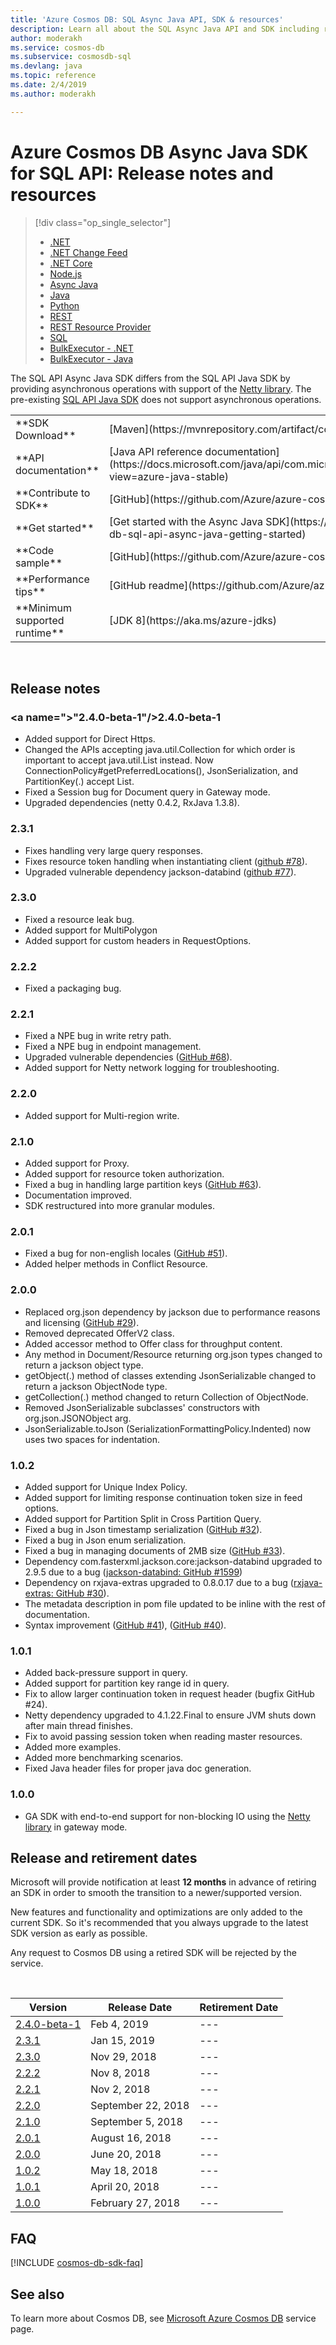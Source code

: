 ```yaml
---
title: 'Azure Cosmos DB: SQL Async Java API, SDK & resources'
description: Learn all about the SQL Async Java API and SDK including release dates, retirement dates, and changes made between each version of the Azure Cosmos DB SQL Async Java SDK.
author: moderakh
ms.service: cosmos-db
ms.subservice: cosmosdb-sql
ms.devlang: java
ms.topic: reference
ms.date: 2/4/2019
ms.author: moderakh

---
```

# Azure Cosmos DB Async Java SDK for SQL API: Release notes and resources
> [!div class="op_single_selector"]
> * [.NET](sql-api-sdk-dotnet.md)
> * [.NET Change Feed](sql-api-sdk-dotnet-changefeed.md)
> * [.NET Core](sql-api-sdk-dotnet-core.md)
> * [Node.js](sql-api-sdk-node.md)
> * [Async Java](sql-api-sdk-async-java.md)
> * [Java](sql-api-sdk-java.md)
> * [Python](sql-api-sdk-python.md)
> * [REST](https://docs.microsoft.com/rest/api/cosmos-db/)
> * [REST Resource Provider](https://docs.microsoft.com/rest/api/cosmos-db-resource-provider/)
> * [SQL](sql-api-query-reference.md)
> * [BulkExecutor - .NET](sql-api-sdk-bulk-executor-dot-net.md)
> * [BulkExecutor - Java](sql-api-sdk-bulk-executor-java.md)

The SQL API Async Java SDK differs from the SQL API Java SDK by providing asynchronous operations with support of the [Netty library](https://netty.io/). The pre-existing [SQL API Java SDK](sql-api-sdk-java.md) does not support asynchronous operations. 

<table>

<tr><td>**SDK Download**</td><td>[Maven](https://mvnrepository.com/artifact/com.microsoft.azure/azure-cosmosdb)</td></tr>

<tr><td>**API documentation**</td><td>[Java API reference documentation](https://docs.microsoft.com/java/api/com.microsoft.azure.cosmosdb.rx.asyncdocumentclient?view=azure-java-stable)</td></tr>

<tr><td>**Contribute to SDK**</td><td>[GitHub](https://github.com/Azure/azure-cosmosdb-java)</td></tr>

<tr><td>**Get started**</td><td>[Get started with the Async Java SDK](https://github.com/Azure-Samples/azure-cosmos-db-sql-api-async-java-getting-started)</td></tr>

<tr><td>**Code sample**</td><td>[GitHub](https://github.com/Azure/azure-cosmosdb-java#usage-code-sample)</td></tr>

<tr><td>**Performance tips**</td><td>[GitHub readme](https://github.com/Azure/azure-cosmosdb-java#guide-for-prod)</td></tr>

<tr><td>**Minimum supported runtime**</td><td>[JDK 8](https://aka.ms/azure-jdks)</td></tr>
</table></br>

## Release notes

### <a name=">"2.4.0-beta-1"/>2.4.0-beta-1
* Added support for Direct Https.
* Changed the APIs accepting java.util.Collection for which order is important to accept java.util.List instead.
  Now ConnectionPolicy#getPreferredLocations(), JsonSerialization, and PartitionKey(.) accept List.
* Fixed a Session bug for Document query in Gateway mode.
* Upgraded dependencies (netty 0.4.2, RxJava 1.3.8).

### <a name="2.3.1"/>2.3.1
* Fixes handling very large query responses.
* Fixes resource token handling when instantiating client ([github #78](https://github.com/Azure/azure-cosmosdb-java/issues/78)).
* Upgraded vulnerable dependency jackson-databind ([github #77](https://github.com/Azure/azure-cosmosdb-java/pull/77)).

### <a name="2.3.0"/>2.3.0
* Fixed a resource leak bug.
* Added support for MultiPolygon
* Added support for custom headers in RequestOptions.

### <a name="2.2.2"/>2.2.2
* Fixed a packaging bug.

### <a name="2.2.1"/>2.2.1
* Fixed a NPE bug in write retry path.
* Fixed a NPE bug in endpoint management.
* Upgraded vulnerable dependencies ([GitHub #68](https://github.com/Azure/azure-cosmosdb-java/issues/68)).
* Added support for Netty network logging for troubleshooting.

### <a name="2.2.0"/>2.2.0
* Added support for Multi-region write.

### <a name="2.1.0"/>2.1.0
* Added support for Proxy.
* Added support for resource token authorization.
* Fixed a bug in handling large partition keys ([GitHub #63](https://github.com/Azure/azure-cosmosdb-java/issues/63)).
* Documentation improved.
* SDK restructured into more granular modules.

### <a name="2.0.1"/>2.0.1
* Fixed a bug for non-english locales ([GitHub #51](https://github.com/Azure/azure-cosmosdb-java/issues/51)).
* Added helper methods in Conflict Resource.

### <a name="2.0.0"/>2.0.0
* Replaced org.json dependency by jackson due to performance reasons and licensing ([GitHub #29](https://github.com/Azure/azure-cosmosdb-java/issues/29)).
* Removed deprecated OfferV2 class.
* Added accessor method to Offer class for throughput content.
* Any method in Document/Resource returning org.json types changed to return a jackson object type.
* getObject(.) method of classes extending JsonSerializable changed to return a jackson ObjectNode type.
* getCollection(.) method changed to return Collection of ObjectNode.
* Removed JsonSerializable subclasses' constructors with org.json.JSONObject arg.
* JsonSerializable.toJson (SerializationFormattingPolicy.Indented) now uses two spaces for indentation.
  
### <a name="1.0.2"/>1.0.2
* Added support for Unique Index Policy.
* Added support for limiting response continuation token size in feed options.
* Added support for Partition Split in Cross Partition Query.
* Fixed a bug in Json timestamp serialization ([GitHub #32](https://github.com/Azure/azure-cosmosdb-java/issues/32)).
* Fixed a bug in Json enum serialization.
* Fixed a bug in managing documents of 2MB size ([GitHub #33](https://github.com/Azure/azure-cosmosdb-java/issues/33)).
* Dependency com.fasterxml.jackson.core:jackson-databind upgraded to 2.9.5 due to a bug ([jackson-databind: GitHub #1599](https://github.com/FasterXML/jackson-databind/issues/1599))
* Dependency on rxjava-extras upgraded to 0.8.0.17 due to a bug ([rxjava-extras: GitHub #30](https://github.com/davidmoten/rxjava-extras/issues/30)).
* The metadata description in pom file updated to be inline with the rest of documentation.
* Syntax improvement ([GitHub #41](https://github.com/Azure/azure-cosmosdb-java/issues/41)), ([GitHub #40](https://github.com/Azure/azure-cosmosdb-java/issues/40)).

### <a name="1.0.1"/>1.0.1
* Added back-pressure support in query.
* Added support for partition key range id in query.
* Fix to allow larger continuation token in request header (bugfix GitHub #24).
* Netty dependency upgraded to 4.1.22.Final to ensure JVM shuts down after main thread finishes.
* Fix to avoid passing session token when reading master resources.
* Added more examples.
* Added more benchmarking scenarios.
* Fixed Java header files for proper java doc generation.

### <a name="1.0.0"/>1.0.0
* GA SDK with end-to-end support for non-blocking IO using the [Netty library](https://netty.io/) in gateway mode. 

## Release and retirement dates
Microsoft will provide notification at least **12 months** in advance of retiring an SDK in order to smooth the transition to a newer/supported version.

New features and functionality and optimizations are only added to the current SDK. So it's recommended that you always upgrade to the latest SDK version as early as possible.

Any request to Cosmos DB using a retired SDK will be rejected by the service.

<br/>

| Version | Release Date | Retirement Date |
| --- | --- | --- |
| [2.4.0-beta-1](#2.4.0-beta-1) |Feb 4, 2019|--- |
| [2.3.1](#2.3.1) |Jan 15, 2019|--- |
| [2.3.0](#2.3.0) |Nov 29, 2018|--- |
| [2.2.2](#2.2.2) |Nov 8, 2018|--- |
| [2.2.1](#2.2.1) |Nov 2, 2018|--- |
| [2.2.0](#2.2.0) |September 22, 2018|--- |
| [2.1.0](#2.1.0) |September 5, 2018|--- |
| [2.0.1](#2.0.1) |August 16, 2018|--- |
| [2.0.0](#2.0.0) |June 20, 2018|--- |
| [1.0.2](#1.0.2) |May 18, 2018|--- |
| [1.0.1](#1.0.1) |April 20, 2018|--- |
| [1.0.0](#1.0.0) |February 27, 2018|--- |

## FAQ
[!INCLUDE [cosmos-db-sdk-faq](../../includes/cosmos-db-sdk-faq.md)]

## See also
To learn more about Cosmos DB, see [Microsoft Azure Cosmos DB](https://azure.microsoft.com/services/cosmos-db/) service page.

